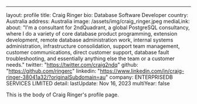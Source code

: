 ---
layout: profile
title: Craig Ringer
bio: Database Software Developer
country: Australia
address: Australia
image: /assets/img/craig_ringer.jpeg
mediaLink:
about: "I'm a consultant for 2ndQuadrant, a global PostgreSQL consultancy, where I do a variety of core database product programming, extension development, remote database administration work, internal systems administration, infrastructure consolidation, support team management, customer communications, direct customer support, database fault troubleshooting, and essentially anything else the team or a customer needs."
twitter: "https://twitter.com/craig2ndq"
github: "https://github.com/ringerc"
linkedin: "https://www.linkedin.com/in/craig-ringer-38041a32/?originalSubdomain=au"
company: ENTERPRISEDB SERVICES LIMITED
detail:
lastUpdate: Nov 16, 2023
 multiYear: false

This is the body of Craig Ringer's profile page.

